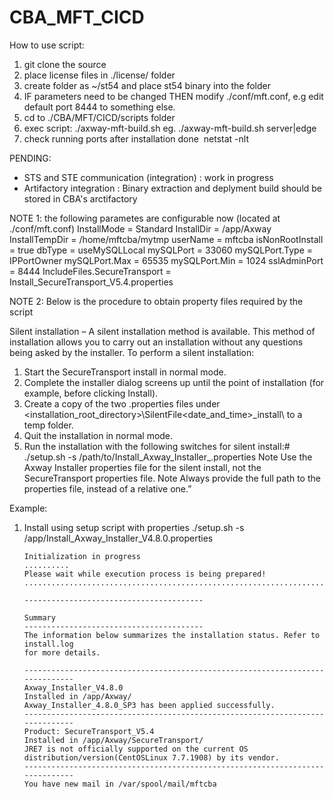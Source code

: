 # CBA_MFT_CICD

How to use script:
1. git clone the source 
2. place license files in ./license/ folder
3. create folder as ~/st54 and place st54 binary into the folder
4. IF parameters need to be changed THEN modify ./conf/mft.conf, e.g edit default port 8444 to something else.
5. cd to ./CBA/MFT/CICD/scripts folder
6. exec script: ./axway-mft-build.sh eg. ./axway-mft-build.sh server|edge
7. check running ports after installation done&nbsp;
   netstat -nlt

PENDING:
- STS and STE communication (integration) : work in progress
- Artifactory integration : Binary extraction and deplyment build should be stored in CBA's arctifactory

NOTE 1: the following parametes are configurable now (located at ./conf/mft.conf)
	InstallMode = Standard
	InstallDir = \/app\/Axway
	InstallTempDir = \/home\/mftcba\/mytmp
	userName = mftcba
	isNonRootInstall = true
	dbType = useMySQLLocal
	mySQLPort = 33060
	mySQLPort.Type = IPPortOwner
	mySQLPort.Max = 65535
	mySQLPort.Min = 1024
	sslAdminPort = 8444
	IncludeFiles.SecureTransport = Install_SecureTransport_V5.4.properties


NOTE 2: Below is the procedure to obtain property files required by the script

Silent installation – 
A silent installation method is available. This method of installation allows you to carry out an installation without any questions being asked by the installer. To perform a silent installation: 
1. Start the SecureTransport install in normal mode. 
2. Complete the installer dialog screens up until the point of installation (for example, before clicking Install). 
3. Create a copy of the two .properties files under <installation_root_directory>\SilentFile\<date_and_time>_install\ to a temp folder. 
4. Quit the installation in normal mode. 
5. Run the installation with the following switches for silent install:# ./setup.sh -s /path/to/Install_Axway_Installer_<version>.properties 
Note Use the Axway Installer properties file for the silent install, not the SecureTransport properties file. 
Note Always provide the full path to the properties file, instead of a relative one.”

Example:
1. Install using setup script with properties
	./setup.sh -s /app/Install_Axway_Installer_V4.8.0.properties
	```
	Initialization in progress
	..........
	Please wait while execution process is being prepared!
	..................................................................................................................................................................................................................................................................

	----------------------------------------

	Summary
	----------------------------------------
	The information below summarizes the installation status. Refer to install.log
	for more details.

	------------------------------------------------------------------------------
	Axway_Installer_V4.8.0
	Installed in /app/Axway/
	Axway_Installer_4.8.0_SP3 has been applied successfully.
	------------------------------------------------------------------------------
	Product: SecureTransport_V5.4
	Installed in /app/Axway/SecureTransport/
	JRE7 is not officially supported on the current OS
	distribution/version(CentOSLinux 7.7.1908) by its vendor.
	------------------------------------------------------------------------------
	You have new mail in /var/spool/mail/mftcba
	```
